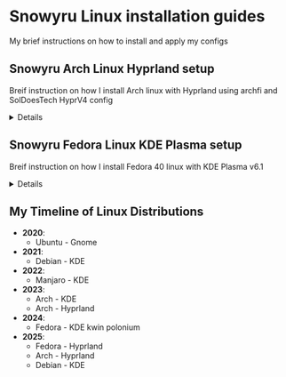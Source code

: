 # Snowyru Linux installation guides

My brief instructions on how to install and apply my configs

## Snowyru Arch Linux Hyprland setup

Breif instruction on how I install Arch linux with Hyprland using archfi and SolDoesTech HyprV4 config

<details>

### (1) Hyprland installi

1. Arch live boot
   1. Wifi device name `iwctl device list`
   2. Wifi connection using `iwctl station DEVICE connect SSID`
   3. On arch live boot use `curl -LO archfi.sf.net/archfi`
   4. then run it `sh ./archfi`
2. After arch install
   1. Login to root
   2. Connect to wifi using `nmtui`
   3. Add user to wheel group with `useradd -m -G wheel -s /bin/bash username`
   4. set password with `passwd username`
   5. Enable sudo for wheel group with `EDITOR=vim visudo`
      1. Then uncomment `%wheel ALL=(ALL:ALL): ALL`
   6. Exit and log into username
3. Hyprland install
   1. use `sudo pacman -S hyprland kitty gtk3 git base-devel`
   2. clone soldoestech hyprlandv4 using `git clone https://github.com/SolDoesTech/HyprV4.git`
   3. Then run the set-hypr script

### (2) .config

1. Clone the config files with `git clone https://github.com/snowyru/.dotfiles.git`
2. Copy the config files over into the .config directory

### (3) pacman -S

#### All my packages I use

install nvm (node version manager) replace with latest version `curl -o- https://raw.githubusercontent.com/nvm-sh/nvm/v0.39.7/install.sh | bash`
Then install node with `nvm install lts` or the latest version

`sudo pacman -S vim neovim fastfetch grep base-devel cmatrix git-lfs`
`discord firefox libreoffice-still obs-studio timeshift`
`pipewire pipewire-alsa pipewire-jack pipewire-pulse wireplumber easyeffects qjackctl`

`yay -S github-desktop-bin`
`microsoft-edge-stable-bin`
`obsidian-bin`
`onedrive protonvpn`
`visual-studio-code-bin`
`whatsapp-for-linux`
`xremap`
`nvim-packer-git`

### Notes

running a sudo required app like timeshift requires the -E command so I cannot use wofi like normal
use `sudo -E timeshift-gtk` to open it or with gparted use `sudo -E gparted`

</details>


## Snowyru Fedora Linux KDE Plasma setup

Breif instruction on how I install Fedora 40 linux with KDE Plasma v6.1

<details>

### (1) Follow gui install from the fedora kde spin

https://fedoraproject.org/spins/

### (2) Optimise the dnf config file

Edit the dnf.conf file to allow for the fastestmirror, parallel downloads, keeping chached downloads and allow press enter to proceed.

sudo vi /etc/dnf/dnf.conf

```
fastestmirror=True
max_parallel_downloads=5
defaultyes=True
keepcache=True
```

No run an update with  `sudo dnf update`

### (3) Allow for wider selection of packages (rpm fusion, flathub)

1. Enable rpm fusion
   1. https://rpmfusion.org/Configuration
2. Enable flathub
   1. https://flatpak.org/setup/Fedora

### (4) Install base-essentials 

1. `sudo dnf groupinstall "Development Tools" "Development Libraries"`

### (5) Backup and restore with konsave (optional - can just redo all customisation themes)

1. https://github.com/Prayag2/konsave
2. konsave is a cli backup tool that creates a .knsv file that is roughly 120MB (so I didn't upload this to github)
3. Install with python 3 as instructed
4. Save your config with `konsave -s <profile name>`
5. Export that config with `konsave -e <profile name>`
6. Restore that config with `konsave -i <path to the file>` and apply with `konsave -a <profile name>`

### (6) Restore shortcuts (keybinds)

1. kde plasma provides a button in the shortcut settings page to import and export shortcuts.
2. There is a shortcut file exported in the plasma directory in this repo. Note that there are keybinds for polonium (tiling wm) downloaded from the kwinScripts settings store.

### (7) dnf install

#### All my packages I use

` sudo dnf install timeshift fastfetch kitty kvantum python3-pip cmatrix neovim`

` flatpak install flathub com.ktechpit.whatsie com.visualstudio.code md.obsidian.Obsidian com.obsproject.Studio org.shotcut.Shotcut com.microsoft.Edge com.protonvpn.www io.github.shiftey.Desktop `

### Note:

By default fedora names the hostname 'fedora'. Which can be change using this  `sudo hostnamectl set-hostname "New_Custom_Name" `

Timeshift restore does not restore however it does backup all files which can be acessed using a file manager

I use xremap as a universal keyremapper in wayland. Using the autostart in KDE settings I autostart the konsole using the `xremap.desktop` file provided to be placed in `~/.config/autostart/`. This launches a terminal to prompt for the password to run xremap

For discord the flatpak kept on crashing so I used this method instead
`sudo dnf install https://download1.rpmfusion.org/nonfree/fedora/rpmfusion-nonfree-release-$(rpm -E %fedora).noarch.rpm`
`sudo dnf update`
`sudo dnf install discord`

For remote desktop apps to work install the x11 version of kde
`sudo dnf install plasma-workspace-x11.x86_64`
or `sudo dnf install plasma-workspace-x11 kwin-x11`

To apply slight transparency and no border and title bars to all windows use the window rules settings and select unimportant then apply the rule

</details>

## My Timeline of Linux Distributions

- **2020**:
   - Ubuntu - Gnome
- **2021**:
   - Debian - KDE
- **2022**:
   - Manjaro - KDE
- **2023**:
   - Arch - KDE
   - Arch - Hyprland
- **2024**:
   - Fedora - KDE kwin polonium
- **2025**:
   - Fedora - Hyprland
   - Arch - Hyprland
   - Debian - KDE

